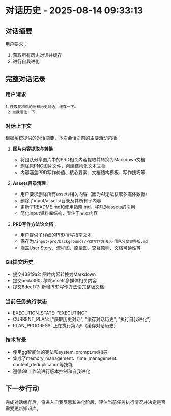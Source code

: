 # 对话历史 - 2025-08-14 09:33:13

## 对话摘要
用户要求：
1. 获取所有历史对话并缓存
2. 进行自我进化

## 完整对话记录

### 用户请求
```
1.获取我和你的所有历史对话，缓存一下。 
 2.自我进化一下
```

### 对话上下文
根据系统提供的对话摘要，本次会话之前的主要活动包括：

1. **图片内容提取与转换**：
   - 将团队分享图片中的PRD相关内容提取并转换为Markdown文档
   - 删除原PNG图片文件，创建结构化文本文档
   - 内容涵盖PRD写作价值、核心要素、文档结构模板、写作技巧等

2. **Assets目录清理**：
   - 用户要求删除所有assets相关内容（因为AI无法获取多媒体数据）
   - 删除了input/assets/目录及其所有子内容
   - 更新了README.md和使用指南.md，移除对assets的引用
   - 简化input资料库结构，专注于文本内容

3. **PRD写作方法论文档**：
   - 用户提供了详细的PRD撰写指南文本
   - 保存为`/input/prd/backgrounds/PRD写作方法论-团队分享完整版.md`
   - 涵盖User Story、流程图、原型图、交互原则、文档可读性等

### Git提交历史
- 提交432f9a2: 图片内容转换为Markdown
- 提交aeda390: 移除assets多媒体相关内容
- 提交6dccf77: 新增PRD写作方法论完整版文档

### 当前任务执行状态
- EXECUTION_STATE: "EXECUTING"
- CURRENT_PLAN: ["获取历史对话", "缓存对话历史", "执行自我进化"]
- PLAN_PROGRESS: 正在执行第2步（缓存对话历史）

### 技术背景
- 使用gg智能体的宪法和system_prompt.md指导
- 集成了memory_management、time_management、content_deduplication等技能
- 遵循Git工作流进行版本控制和自我进化

## 下一步行动
完成对话缓存后，将进入自我反思和进化阶段，评估当前任务执行情况并决定是否需要更新知识库。
